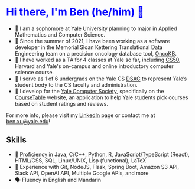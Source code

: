 # <span style="color:blue">Hi there, I'm Ben (he/him) 👋</span>
 - 🌱 I am a sophomore at Yale University planning to major in Applied Mathematics and Computer Science.
 - 🏥 Since the summer of 2021, I have been working as a software developer in the Memorial Sloan Kettering Translational Data Engineering team on a precision oncology database tool, [OncoKB](oncokb.org).
 - 🙌 I have worked as a TA for 4 classes at Yale so far, including [CS50](https://en.wikipedia.org/wiki/CS50), Harvard and Yale's on-campus and online introductory computer science course.
 - 💬 I serve as 1 of 6 undergrads on the Yale CS [DSAC](https://zoo.cs.yale.edu/dsac//) to represent Yale’s student body to the CS faculty and administration.
 - 📱 I develop for the [Yale Computer Society](https://www.yalecomputersociety.org/#/), specifically on the [CourseTable](https://github.com/coursetable) website, an application to help Yale students pick courses based on student ratings and reviews.

For more info, please visit my [LinkedIn](https://www.linkedin.com/in/ben-xu-6323ab258/) page or contact me at ben.xu@yale.edu!

## Skills
 - 📍 Proficiency in Java, C/C++, Python, R, JavaScript/TypeScript (React), HTML/CSS, SQL, Linux/UNIX, Lisp (functional), LaTeX
 - 🔧 Experience with Git, NodeJS, Flask, Spring Boot, Amazon S3 API, Slack API, OpenAI API, Multiple Google APIs, and more
 - 🗣 Fluency in English and Mandarin
    
<!--
**benzuzu/benzuzu** is a ✨ _special_ ✨ repository because its `README.md` (this file) appears on your GitHub profile.

Here are some ideas to get you started:

- 🔭 I’m currently working on ...
- 🌱 I’m currently learning ...
- 👯 I’m looking to collaborate on ...
- 🤔 I’m looking for help with ...
- 💬 Ask me about ...
- 📫 How to reach me: ...
- 😄 Pronouns: ...
- ⚡ Fun fact: ...
-->
